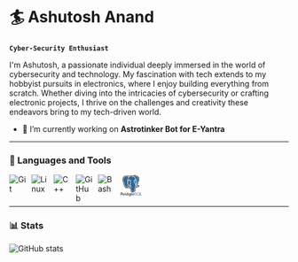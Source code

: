 # 🏄 Ashutosh Anand

**`Cyber-Security Enthusiast`**

I'm Ashutosh, a passionate individual deeply immersed in the world of cybersecurity and technology. My fascination with tech extends to my hobbyist pursuits in electronics, where I enjoy building everything from scratch. Whether diving into the intricacies of cybersecurity or crafting electronic projects, I thrive on the challenges and creativity these endeavors bring to my tech-driven world.

- 🔭 I’m currently working on **Astrotinker Bot for E-Yantra**
  
---

### 🧰 Languages and Tools

<img align="left" alt="Git" width="30px" style="padding-right:10px;" src="https://cdn.jsdelivr.net/gh/devicons/devicon/icons/git/git-original.svg" />
<img align="left" alt="Linux" width="30px" style="padding-right:10px;" src="https://cdn.jsdelivr.net/gh/devicons/devicon/icons/linux/linux-original.svg" />
<img align="left" alt="C++" width="30px" style="padding-right:10px;" src="https://cdn.jsdelivr.net/gh/devicons/devicon/icons/cplusplus/cplusplus-line.svg" />
<img align="left" alt="GitHub" width="30px" style="padding-right:10px;" src="https://cdn.jsdelivr.net/gh/devicons/devicon/icons/github/github-original.svg" />
<img align="left" alt="Bash" width="30px" style="padding-right:10px;" src="https://cdn.jsdelivr.net/gh/devicons/devicon/icons/bash/bash-original.svg" />
<p align="left"> <a href="https://www.postgresql.org" target="_blank" rel="noreferrer"> <img src="https://raw.githubusercontent.com/devicons/devicon/master/icons/postgresql/postgresql-original-wordmark.svg" alt="postgresql" width="40" height="40"/> </a> </p>

---

### 📊 Stats

![GitHub stats](https://github-readme-stats.vercel.app/api?username=aliciacilmora&show_icons=true&theme=gruvbox)


